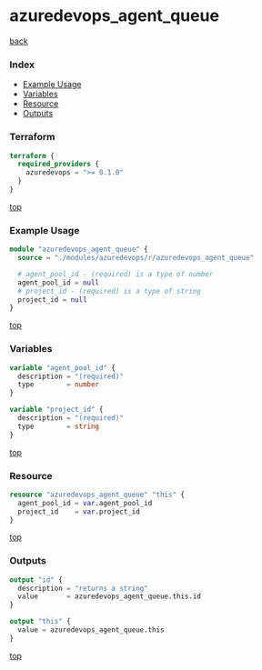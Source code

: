 # azuredevops_agent_queue

[back](../azuredevops.md)

### Index

- [Example Usage](#example-usage)
- [Variables](#variables)
- [Resource](#resource)
- [Outputs](#outputs)

### Terraform

```terraform
terraform {
  required_providers {
    azuredevops = ">= 0.1.0"
  }
}
```

[top](#index)

### Example Usage

```terraform
module "azuredevops_agent_queue" {
  source = "./modules/azuredevops/r/azuredevops_agent_queue"

  # agent_pool_id - (required) is a type of number
  agent_pool_id = null
  # project_id - (required) is a type of string
  project_id = null
}
```

[top](#index)

### Variables

```terraform
variable "agent_pool_id" {
  description = "(required)"
  type        = number
}

variable "project_id" {
  description = "(required)"
  type        = string
}
```

[top](#index)

### Resource

```terraform
resource "azuredevops_agent_queue" "this" {
  agent_pool_id = var.agent_pool_id
  project_id    = var.project_id
}
```

[top](#index)

### Outputs

```terraform
output "id" {
  description = "returns a string"
  value       = azuredevops_agent_queue.this.id
}

output "this" {
  value = azuredevops_agent_queue.this
}
```

[top](#index)